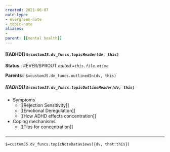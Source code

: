 ```yaml
---
created: 2021-06-07
note-type: 
- evergreen-note
- topic-note
aliases:
- 
parent: [[mental health]]
---
```


#### [[ADHD]] `$=customJS.dv_funcs.topicHeader(dv, this)`

**Status**:: #EVER/SPROUT 
*edited `=this.file.mtime`*

**Parents**:: 
`$=customJS.dv_funcs.outlinedIn(dv, this)`

##### [[ADHD]] `$=customJS.dv_funcs.topicOutlineHeader(dv, this)`
- Symptoms
	- [[Rejection Sensitivity]]
	- [[Emotional Deregulation]]
	- [[How ADHD effects concentration]]
- Coping mechanisms
	- [[Tips for concentration]]


### <hr class="dataviews"/>

`$=customJS.dv_funcs.topicNoteDataviews({dv, that:this})`


